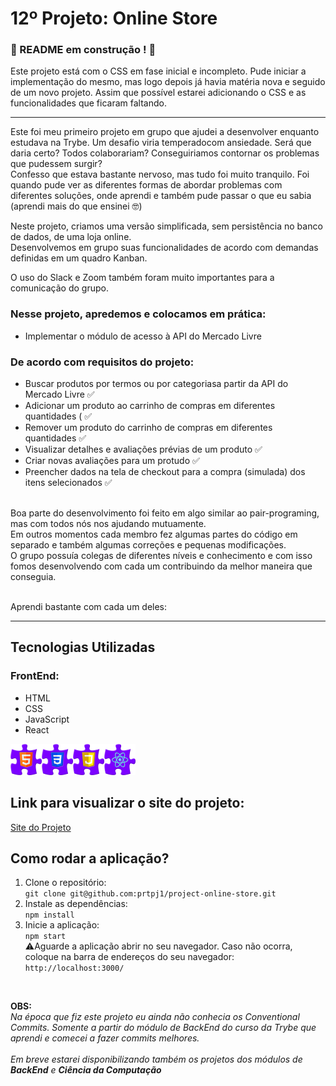 # 12º Projeto: Online Store

### :construction: README em construção ! :construction:

Este projeto está com o CSS em fase inicial e incompleto. Pude iniciar a implementação do mesmo, mas logo depois já havia matéria nova e seguido de um novo projeto. Assim que possível estarei adicionando o CSS e as funcionalidades que ficaram faltando.
<!-- <p align="center">

<img src="" alt="Header" />
</p> -->
<hr/>

Este foi meu primeiro projeto em grupo que ajudei a desenvolver enquanto estudava na Trybe. Um desafio viria temperadocom ansiedade. Será que daria certo? Todos colaborariam? Conseguiriamos contornar os problemas que pudessem surgir? <br>
Confesso que estava bastante nervoso, mas tudo foi muito tranquilo. Foi quando pude ver as diferentes formas de abordar problemas com diferentes soluções, onde aprendi e também pude passar o que eu sabia (aprendi mais do que ensinei 🤓) <br>

Neste projeto, criamos uma versão simplificada, sem persistência no banco de dados, de uma loja online. <br>
Desenvolvemos em grupo suas funcionalidades de acordo com demandas definidas em um quadro Kanban. <br>

O uso do Slack e Zoom também foram muito importantes para a comunicação do grupo.
<br>

### Nesse projeto, apredemos e colocamos em prática:
- Implementar o módulo de acesso à API do Mercado Livre

### De acordo com requisitos do projeto:
- Buscar produtos por termos ou por categoriasa partir da API do Mercado Livre ✅
- Adicionar um produto ao carrinho de compras em diferentes quantidades ( ✅
- Remover um produto do carrinho de compras em diferentes quantidades ✅
- Visualizar detalhes e avaliações prévias de um produto ✅
- Criar novas avaliações para um protudo ✅
- Preencher dados na tela de checkout para a compra (simulada) dos itens selecionados ✅
<br>
Boa parte do desenvolvimento foi feito em algo similar ao pair-programing, mas com todos nós nos ajudando mutuamente.<br>
Em outros momentos cada membro fez algumas partes do código em separado e também algumas correções e pequenas modificações.<br>
O grupo possuía colegas de diferentes níveis e conhecimento e com isso fomos desenvolvendo com cada um contribuindo da melhor maneira que conseguia.<br><br>

Aprendi bastante com cada um deles:

<!--- [Nome]() -->
<hr/>



## Tecnologias Utilizadas

### FrontEnd:

- HTML
- CSS
- JavaScript
- React

<img src="https://github.com/prtpj1/prtpj1/blob/main/Github%20Imgs/html2.png" width="50" height="50" alt="HTML" /><img src="https://github.com/prtpj1/prtpj1/blob/main/Github Imgs/CSS2.png" width="50" height="50" alt="CSS" /><img src="https://github.com/prtpj1/prtpj1/blob/main/Github Imgs/JavaScript2.png" width="50" height="50" alt="CSS" /><img src="https://github.com/prtpj1/prtpj1/blob/main/Github Imgs/React2.png" width="50" height="50" alt="React Icon" />

## Link para visualizar o site do projeto:

[Site do Projeto](https://prtpj1-online-store.netlify.app/)

## Como rodar a aplicação?

1. Clone o repositório: <br>
`git clone git@github.com:prtpj1/project-online-store.git` 
2. Instale as dependências: <br>
`npm install`
3. Inicie a aplicação: <br>
`npm start` <br>
⚠️Aguarde a aplicação abrir no seu navegador. Caso não ocorra, coloque na barra de endereços do seu navegador: `http://localhost:3000/`

</br>

**OBS:**
</br>
*Na época que fiz este projeto eu ainda não conhecia os Conventional Commits. Somente a partir do módulo de BackEnd do curso da Trybe que aprendi e comecei a fazer commits melhores.
</br>
</br>
Em breve estarei disponibilizando também os projetos dos módulos de **BackEnd** e **Ciência da Computação***
